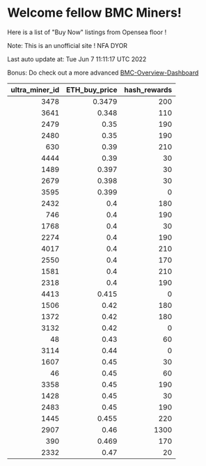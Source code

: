 # Welcome fellow BMC Miners!
Here is a list of "Buy Now" listings from Opensea floor !

Note: This is an unofficial site ! NFA DYOR

Last auto update at: Tue Jun  7 11:11:17 UTC 2022

Bonus: Do check out a more advanced [BMC-Overview-Dashboard](https://dune.com/defifunk/BMC-Overview-Dashboard)


|   ultra_miner_id |   ETH_buy_price |   hash_rewards |
|-----------------:|----------------:|---------------:|
|             3478 |          0.3479 |            200 |
|             3641 |          0.348  |            110 |
|             2479 |          0.35   |            190 |
|             2480 |          0.35   |            190 |
|              630 |          0.39   |            210 |
|             4444 |          0.39   |             30 |
|             1489 |          0.397  |             30 |
|             2679 |          0.398  |             30 |
|             3595 |          0.399  |              0 |
|             2432 |          0.4    |            180 |
|              746 |          0.4    |            190 |
|             1768 |          0.4    |             30 |
|             2274 |          0.4    |            190 |
|             4017 |          0.4    |            210 |
|             2550 |          0.4    |            170 |
|             1581 |          0.4    |            210 |
|             2318 |          0.4    |            190 |
|             4413 |          0.415  |              0 |
|             1506 |          0.42   |            180 |
|             1372 |          0.42   |            180 |
|             3132 |          0.42   |              0 |
|               48 |          0.43   |             60 |
|             3114 |          0.44   |              0 |
|             1607 |          0.45   |             30 |
|               46 |          0.45   |             60 |
|             3358 |          0.45   |            190 |
|             1428 |          0.45   |             30 |
|             2483 |          0.45   |            190 |
|             1445 |          0.455  |            220 |
|             2907 |          0.46   |           1300 |
|              390 |          0.469  |            170 |
|             2332 |          0.47   |             20 |